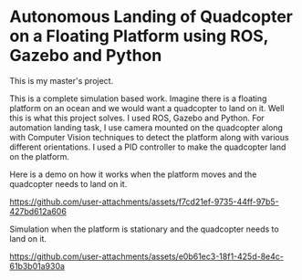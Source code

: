 # Autonomous Landing of Quadcopter on a Floating Platform using ROS, Gazebo and Python
This is my master's project. 

This is a complete simulation based work. Imagine there is a floating platform on an ocean and we would want a quadcopter to land on it.
Well this is what this project solves. I used ROS, Gazebo and Python. For automation landing task, I use camera mounted on the quadcopter along with Computer Vision techniques to detect the platform along with various different orientations.
I used a PID controller to make the quadcopter land on the platform.


Here is a demo on how it works when the platform moves and the quadcopter needs to land on it.





https://github.com/user-attachments/assets/f7cd21ef-9735-44ff-97b5-427bd612a606




Simulation when the platform is stationary and the quadcopter needs to land on it.




https://github.com/user-attachments/assets/e0b61ec3-18f1-425d-8e4c-61b3b01a930a





